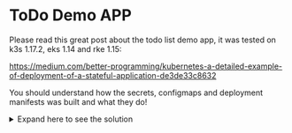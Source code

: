 # ToDo Demo APP

Please read this great post about the todo list demo app, it was tested on k3s 1.17.2, eks 1.14 and rke 1.15:

https://medium.com/better-programming/kubernetes-a-detailed-example-of-deployment-of-a-stateful-application-de3de33c8632

You should understand how the secrets, configmaps and deployment manifests was built and what they do!

<details><summary>Expand here to see the solution</summary>
<p>

```
k create -f db-credentials-secret.yaml
```

```
k create -f db-root-credentials-secret.yaml
```

```
k create -f mysql-configmap.yaml
```

```
k create -f mysql-deployment.yaml
```

```
k get all
```

```
k get pvc
```

```
k get pv
```

```
k create -f backend-deployment.yaml
```

```
k get pods
```

```
k get svc
```

#### provide the external IP of the backend deployment service in the backend-configmap.yaml

```
vi backend-configmap.yaml
```

```
k create -f backend-configmap.yaml
```

```
k create -f frontend-deployment.yaml
```

```
k get svc
```

</p>
</details>
